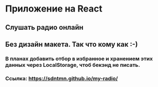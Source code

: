 # Приложение на React

## Слушать радио онлайн

## Без дизайн макета. Так что кому как :-)

### В планах добавить отбор в избранное и хранением этих данных через LocalStorage, чтоб бекэнд не писать.

### Ссылка: https://sdntmn.github.io/my-radio/
